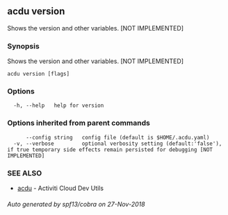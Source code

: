 ## acdu version

Shows the version and other variables. [NOT IMPLEMENTED]

### Synopsis

Shows the version and other variables. [NOT IMPLEMENTED]

```
acdu version [flags]
```

### Options

```
  -h, --help   help for version
```

### Options inherited from parent commands

```
      --config string   config file (default is $HOME/.acdu.yaml)
  -v, --verbose         optional verbosity setting (default:'false'), if true temporary side effects remain persisted for debugging [NOT IMPLEMENTED]
```

### SEE ALSO

* [acdu](acdu.md)	 - Activiti Cloud Dev Utils

###### Auto generated by spf13/cobra on 27-Nov-2018
